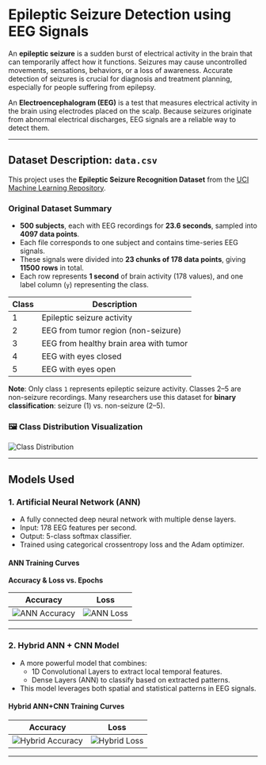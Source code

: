 # Epileptic Seizure Detection using EEG Signals

An **epileptic seizure** is a sudden burst of electrical activity in the brain that can temporarily affect how it functions. Seizures may cause uncontrolled movements, sensations, behaviors, or a loss of awareness. Accurate detection of seizures is crucial for diagnosis and treatment planning, especially for people suffering from epilepsy.

An **Electroencephalogram (EEG)** is a test that measures electrical activity in the brain using electrodes placed on the scalp. Because seizures originate from abnormal electrical discharges, EEG signals are a reliable way to detect them.

---

## Dataset Description: `data.csv`

This project uses the **Epileptic Seizure Recognition Dataset** from the [UCI Machine Learning Repository](https://archive.ics.uci.edu/dataset/303/epileptic+seizure+recognition).

### Original Dataset Summary

- **500 subjects**, each with EEG recordings for **23.6 seconds**, sampled into **4097 data points**.
- Each file corresponds to one subject and contains time-series EEG signals.
- These signals were divided into **23 chunks of 178 data points**, giving **11500 rows** in total.
- Each row represents **1 second** of brain activity (178 values), and one label column (`y`) representing the class.

| Class | Description |
|-------|-------------|
| 1     | Epileptic seizure activity |
| 2     | EEG from tumor region (non-seizure) |
| 3     | EEG from healthy brain area with tumor |
| 4     | EEG with eyes closed |
| 5     | EEG with eyes open |

**Note**: Only class `1` represents epileptic seizure activity. Classes 2–5 are non-seizure recordings. Many researchers use this dataset for **binary classification**: seizure (1) vs. non-seizure (2–5).

### 🖼️ Class Distribution Visualization

![Class Distribution](assets/class_distribution.png)

---

## Models Used

### 1️. Artificial Neural Network (ANN)

- A fully connected deep neural network with multiple dense layers.
- Input: 178 EEG features per second.
- Output: 5-class softmax classifier.
- Trained using categorical crossentropy loss and the Adam optimizer.

#### ANN Training Curves

**Accuracy & Loss vs. Epochs**

| Accuracy | Loss |
|----------|------|
| ![ANN Accuracy](assets/ann_accuracy.png) | ![ANN Loss](assets/ann_loss.png) |

---

### 2️. Hybrid ANN + CNN Model

- A more powerful model that combines:
  - 1D Convolutional Layers to extract local temporal features.
  - Dense Layers (ANN) to classify based on extracted patterns.
- This model leverages both spatial and statistical patterns in EEG signals.

#### Hybrid ANN+CNN Training Curves

| Accuracy | Loss |
|----------|------|
| ![Hybrid Accuracy](assets/hybrid_accuracy.png) | ![Hybrid Loss](assets/hybrid_loss.png) |

---


